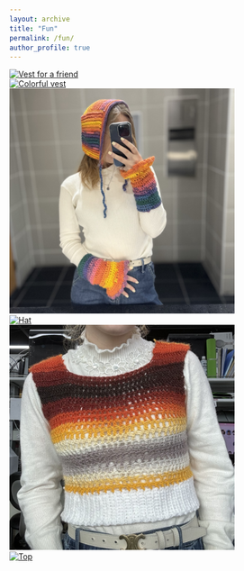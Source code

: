 ```yaml
---
layout: archive
title: "Fun"
permalink: /fun/
author_profile: true
---
```


<div class="container2">
  <div class="about-box">
    <a href="/fun/punn_vest">
      <img src="images/punn_vest1.jpg" alt="Vest for a friend" width="400" >
    </a>
  </div>
  <div class="about-box">
    <a href="/fun/vest2">
      <img src="images/color_vest.jpg" alt="Colorful vest" width="400" >
    </a>
  </div>
  <div class="about-box">
    <a href="/fun/color_set">
      <img src="images/color_set.jpg" alt="Bonnet and Wrist Warmers" width="400" >
    </a>
  </div>  
  <div class="about-box">
    <a href="/fun/hat">
      <img src="images/hat1.jpg" alt="Hat" width="400" >
    </a>
  </div>
  <div class="about-box">
    <a href="/fun/vest">
      <img src="images/vest1.jpg" alt="Gradient vest" width="400" >
    </a>
  </div>
  <div class="about-box">
    <a href="/fun/top">
      <img src="images/top1.jpg" alt="Top" width="400" >
    </a>
  </div>
</div>

